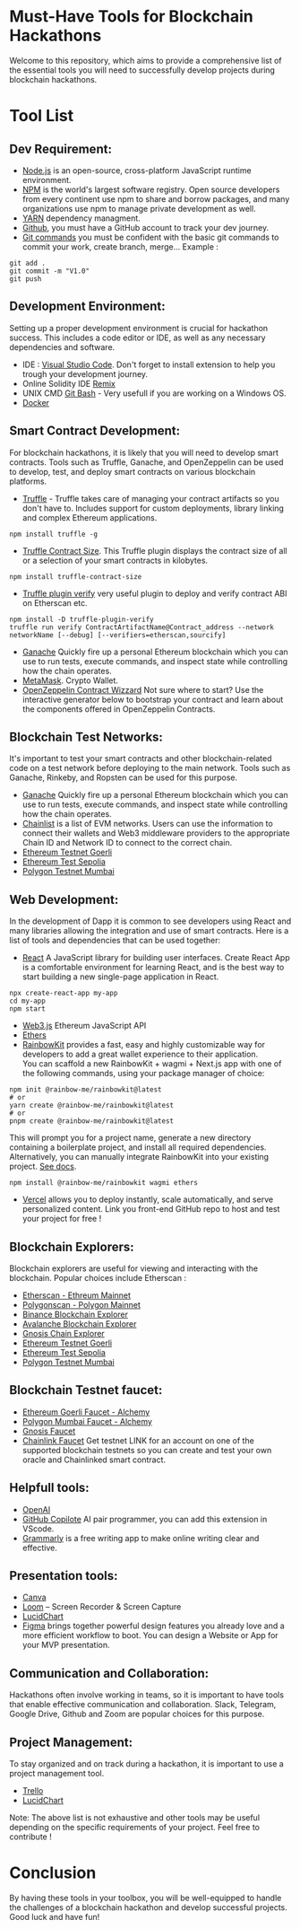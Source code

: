 # Must-Have Tools for Blockchain Hackathons

Welcome to this repository, which aims to provide a comprehensive list of the essential tools you will need to successfully develop projects during blockchain hackathons.

# Tool List  

## **Dev Requirement:**
- [Node.js](https://nodejs.org/en/download/) is an open-source, cross-platform JavaScript runtime environment.
- [NPM](https://docs.npmjs.com/) is the world's largest software registry. Open source developers from every continent use npm to share and borrow packages, and many organizations use npm to manage private development as well.
- [YARN](https://classic.yarnpkg.com/) dependency managment.
- [Github](https://www.github.com/), you must have a GitHub account to track your dev journey. 
- [Git commands](https://git-scm.com/docs) you must be confident with the basic git commands to commit your work, create branch, merge... Example :
```
git add .
git commit -m "V1.0"
git push
```

## **Development Environment:** 
Setting up a proper development environment is crucial for hackathon success. This includes a code editor or IDE, as well as any necessary dependencies and software.  
- IDE : [Visual Studio Code](https://code.visualstudio.com/download). Don't forget to install extension to help you trough your development journey.
- Online Solidity IDE [Remix](https://remix.ethereum.org/)
- UNIX CMD [Git Bash](https://git-scm.com/downloads) - Very usefull if you are working on a Windows OS.
- [Docker](https://www.docker.com/)

## **Smart Contract Development:** 
For blockchain hackathons, it is likely that you will need to develop smart contracts. Tools such as Truffle, Ganache, and OpenZeppelin can be used to develop, test, and deploy smart contracts on various blockchain platforms.
- [Truffle](https://trufflesuite.com/) - Truffle takes care of managing your contract artifacts so you don't have to. Includes support for custom deployments, library linking and complex Ethereum applications.
```
npm install truffle -g
```
- [Truffle Contract Size](https://www.npmjs.com/package/truffle-contract-size). This Truffle plugin displays the contract size of all or a selection of your smart contracts in kilobytes.
```
npm install truffle-contract-size
```
- [Truffle plugin verify](https://www.npmjs.com/package/truffle-plugin-verify) very useful plugin to deploy and verify contract ABI on Etherscan etc.
```
npm install -D truffle-plugin-verify
truffle run verify ContractArtifactName@Contract_address --network networkName [--debug] [--verifiers=etherscan,sourcify]
```

- [Ganache](https://trufflesuite.com/ganache/) Quickly fire up a personal Ethereum blockchain which you can use to run tests, execute commands, and inspect state while controlling how the chain operates.
- [MetaMask](https://metamask.io/). Crypto Wallet.
- [OpenZeppelin Contract Wizzard](https://docs.openzeppelin.com/contracts/4.x/wizard) Not sure where to start? Use the interactive generator below to bootstrap your contract and learn about the components offered in OpenZeppelin Contracts.

## **Blockchain Test Networks:** 
It's important to test your smart contracts and other blockchain-related code on a test network before deploying to the main network. Tools such as Ganache, Rinkeby, and Ropsten can be used for this purpose.
- [Ganache](https://trufflesuite.com/ganache/) Quickly fire up a personal Ethereum blockchain which you can use to run tests, execute commands, and inspect state while controlling how the chain operates.
- [Chainlist](https://chainlist.org/) is a list of EVM networks. Users can use the information to connect their wallets and Web3 middleware providers to the appropriate Chain ID and Network ID to connect to the correct chain.
- [Ethereum Testnet Goerli](https://goerli.etherscan.io/)
- [Ethereum Test Sepolia](https://sepolia.etherscan.io/)
- [Polygon Testnet Mumbai](https://mumbai.polygonscan.com/)

## **Web Development:**
In the development of Dapp it is common to see developers using React and many libraries allowing the integration and use of smart contracts. Here is a list of tools and dependencies that can be used together:
- [React](https://en.reactjs.org/) A JavaScript library for building user interfaces.
Create React App is a comfortable environment for learning React, and is the best way to start building a new single-page application in React.
```
npx create-react-app my-app
cd my-app
npm start
```  
- [Web3.js](https://github.com/web3/web3.js) Ethereum JavaScript API
- [Ethers](https://docs.ethers.org/)
- [RainbowKit](https://www.rainbowkit.com/) provides a fast, easy and highly customizable way for developers to add a great wallet experience to their application.  
You can scaffold a new RainbowKit + wagmi + Next.js app with one of the following commands, using your package manager of choice:
```
npm init @rainbow-me/rainbowkit@latest
# or
yarn create @rainbow-me/rainbowkit@latest
# or
pnpm create @rainbow-me/rainbowkit@latest
```
This will prompt you for a project name, generate a new directory containing a boilerplate project, and install all required dependencies.  
Alternatively, you can manually integrate RainbowKit into your existing project. [See docs](https://www.rainbowkit.com/docs/installation).
```
npm install @rainbow-me/rainbowkit wagmi ethers
```
- [Vercel](https://vercel.com/) allows you to deploy instantly, scale automatically, and serve personalized content. Link you front-end GitHub repo to host and test your project for free !


## **Blockchain Explorers:** 
Blockchain explorers are useful for viewing and interacting with the blockchain. Popular choices include Etherscan :
- [Etherscan - Ethreum Mainnet](https://etherscan.io/)
- [Polygonscan - Polygon Mainnet](https://polygonscan.com/)
- [Binance Blockchain Explorer](https://bscscan.com/)
- [Avalanche Blockchain Explorer](https://snowtrace.io/)
- [Gnosis Chain Explorer](https://blockscout.com/xdai/mainnet/)
- [Ethereum Testnet Goerli](https://goerli.etherscan.io/)
- [Ethereum Test Sepolia](https://sepolia.etherscan.io/)
- [Polygon Testnet Mumbai](https://mumbai.polygonscan.com/)

## **Blockchain Testnet faucet:**
- [Ethereum Goerli Faucet - Alchemy](https://goerlifaucet.com/)
- [Polygon Mumbai Faucet - Alchemy](https://mumbaifaucet.com/)
- [Gnosis Faucet](https://gnosisfaucet.com/)
- [Chainlink Faucet](https://faucets.chain.link/) Get testnet LINK for an account on one of the supported blockchain testnets so you can create and test your own oracle and Chainlinked smart contract.

## **Helpfull tools:**
- [OpenAI](https://chat.openai.com/) 
- [GitHub Copilote](https://github.com/features/copilot) AI pair programmer, you can add this extension in VScode.
- [Grammarly](https://www.grammarly.com/) is a free writing app to make online writing clear and effective.


## **Presentation tools:**
- [Canva](https://www.canva.com/)
- [Loom](https://www.loom.com/screen-recorder) – Screen Recorder & Screen Capture
- [LucidChart](https://www.lucidchart.com/)
- [Figma](https://www.figma.com/) brings together powerful design features you already love and a more efficient workflow to boot. You can design a Website or App for your MVP presentation.

## **Communication and Collaboration:** 
Hackathons often involve working in teams, so it is important to have tools that enable effective communication and collaboration. Slack, Telegram, Google Drive, Github and Zoom are popular choices for this purpose.  

## **Project Management:** 
To stay organized and on track during a hackathon, it is important to use a project management tool.
- [Trello](https://trello.com/)
- [LucidChart](https://www.lucidchart.com/)

Note: The above list is not exhaustive and other tools may be useful depending on the specific requirements of your project. Feel free to contribute !  

# Conclusion
By having these tools in your toolbox, you will be well-equipped to handle the challenges of a blockchain hackathon and develop successful projects. Good luck and have fun!

